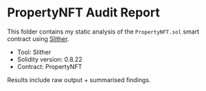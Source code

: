 # PropertyNFT Audit Report

This folder contains my static analysis of the `PropertyNFT.sol` smart contract using [Slither](https://github.com/crytic/slither).

- Tool: Slither  
- Solidity version: 0.8.22  
- Contract: PropertyNFT  

Results include raw output + summarised findings.
